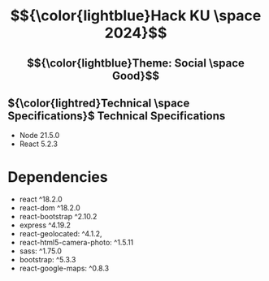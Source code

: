 # $${\color{lightblue}Hack KU \space 2024}$$  
## $${\color{lightblue}Theme: Social \space Good}$$ 



## ${\color{lightred}Technical \space Specifications}$   Technical Specifications
* Node 21.5.0
* React 5.2.3

# Dependencies
* react ^18.2.0
* react-dom ^18.2.0
* react-bootstrap ^2.10.2
* express ^4.19.2
* react-geolocated: ^4.1.2,
* react-html5-camera-photo: ^1.5.11
* sass: ^1.75.0
* bootstrap: ^5.3.3
* react-google-maps: ^0.8.3
